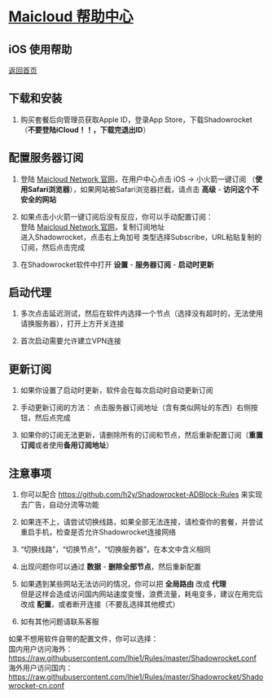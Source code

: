 # [Maicloud 帮助中心](/README.md)

## iOS 使用帮助
[返回首页](/README.md)

## 下载和安装

1. 购买套餐后向管理员获取Apple ID，登录App Store，下载Shadowrocket （**不要登陆iCloud！！，下载完退出ID**）

## 配置服务器订阅

1. 登陆 [Maicloud Network 官网](http://www.maicloud.info/)，在用户中心点击 iOS → 小火箭一键订阅 （**使用Safari浏览器**），如果网站被Safari浏览器拦截，请点击 **高级** - **访问这个不安全的网站**

2. 如果点击小火箭一键订阅后没有反应，你可以手动配置订阅：  
登陆 [Maicloud Network 官网](http://www.maicloud.info/)，复制订阅地址  
进入Shadowrocket，点击右上角加号
类型选择Subscribe，URL粘贴复制的订阅，然后点击完成

2. 在Shadowrocket软件中打开 **设置** - **服务器订阅** - **启动时更新**

## 启动代理
1. 多次点击延迟测试，然后在软件内选择一个节点（选择没有超时的，无法使用请换服务器），打开上方开关连接

2. 首次启动需要允许建立VPN连接

## 更新订阅
1. 如果你设置了启动时更新，软件会在每次启动时自动更新订阅

2. 手动更新订阅的方法：
点击服务器订阅地址（含有类似网址的东西）右侧按钮，然后点完成  

3. 如果你的订阅无法更新，请删除所有的订阅和节点，然后重新配置订阅（**重置订阅**或者使用**备用订阅地址**）

## 注意事项
1. 你可以配合 <https://github.com/h2y/Shadowrocket-ADBlock-Rules> 来实现去广告，自动分流等功能

2. 如果连不上，请尝试切换线路，如果全部无法连接，请检查你的套餐，并尝试重启手机，检查是否允许Shadowrocket连接网络

3. “切换线路”，“切换节点”，“切换服务器”，在本文中含义相同

4. 出现问题你可以通过 **数据** - **删除全部节点**，然后重新配置

5. 如果遇到某些网站无法访问的情况，你可以把 **全局路由** 改成 **代理**  
但是这样会造成访问国内网站速度变慢，浪费流量，耗电变多，建议在用完后改成 **配置**，或者断开连接（不要乱选择其他模式）

5. 如有其他问题请联系客服

如果不想用软件自带的配置文件，你可以选择：  
国内用户访问海外：https://raw.githubusercontent.com/lhie1/Rules/master/Shadowrocket.conf  
海外用户访问国内：https://raw.githubusercontent.com/lhie1/Rules/master/Shadowrocket/Shadowrocket-cn.conf  
